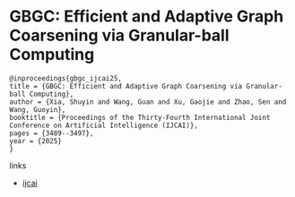 # GBGC: Efficient and Adaptive Graph Coarsening via Granular-ball Computing

```
@inproceedings{gbgc_ijcai25,
title = {GBGC: Efficient and Adaptive Graph Coarsening via Granular-ball Computing},
author = {Xia, Shuyin and Wang, Guan and Xu, Gaojie and Zhao, Sen and Wang, Guoyin},
booktitle = {Proceedings of the Thirty-Fourth International Joint Conference on Artificial Intelligence (IJCAI)},
pages = {3489--3497},
year = {2025}
}
```

links
- [ijcai](https://www.ijcai.org/proceedings/2025/388)
